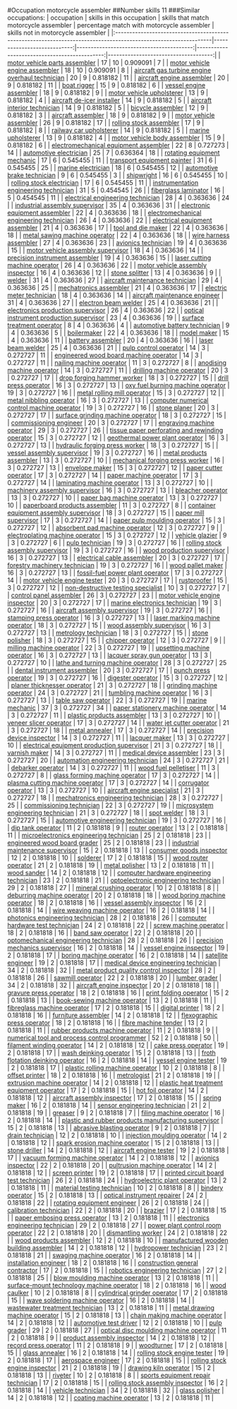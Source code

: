 #Occupation motorcycle assembler
##Number skills 11
###Similar occupations:
| occupation                                                                                                      |   skills in this occupation |   skills that match motorcycle assembler |   percentage match with motorcycle assembler |   skills not in motorcycle assembler |
|:----------------------------------------------------------------------------------------------------------------|----------------------------:|-----------------------------------------:|---------------------------------------------:|-------------------------------------:|
| [motor vehicle parts assembler](motor_vehicle_parts_assembler.md)                                               |                          17 |                                       10 |                                     0.909091 |                                    7 |
| [motor vehicle engine assembler](motor_vehicle_engine_assembler.md)                                             |                          18 |                                       10 |                                     0.909091 |                                    8 |
| [aircraft gas turbine engine overhaul technician](aircraft_gas_turbine_engine_overhaul_technician.md)           |                          20 |                                        9 |                                     0.818182 |                                   11 |
| [aircraft engine assembler](aircraft_engine_assembler.md)                                                       |                          20 |                                        9 |                                     0.818182 |                                   11 |
| [boat rigger](boat_rigger.md)                                                                                   |                          15 |                                        9 |                                     0.818182 |                                    6 |
| [vessel engine assembler](vessel_engine_assembler.md)                                                           |                          18 |                                        9 |                                     0.818182 |                                    9 |
| [motor vehicle upholsterer](motor_vehicle_upholsterer.md)                                                       |                          13 |                                        9 |                                     0.818182 |                                    4 |
| [aircraft de-icer installer](aircraft_de-icer_installer.md)                                                     |                          14 |                                        9 |                                     0.818182 |                                    5 |
| [aircraft interior technician](aircraft_interior_technician.md)                                                 |                          14 |                                        9 |                                     0.818182 |                                    5 |
| [bicycle assembler](bicycle_assembler.md)                                                                       |                          12 |                                        9 |                                     0.818182 |                                    3 |
| [aircraft assembler](aircraft_assembler.md)                                                                     |                          18 |                                        9 |                                     0.818182 |                                    9 |
| [motor vehicle assembler](motor_vehicle_assembler.md)                                                           |                          26 |                                        9 |                                     0.818182 |                                   17 |
| [rolling stock assembler](rolling_stock_assembler.md)                                                           |                          17 |                                        9 |                                     0.818182 |                                    8 |
| [railway car upholsterer](railway_car_upholsterer.md)                                                           |                          14 |                                        9 |                                     0.818182 |                                    5 |
| [marine upholsterer](marine_upholsterer.md)                                                                     |                          13 |                                        9 |                                     0.818182 |                                    4 |
| [motor vehicle body assembler](motor_vehicle_body_assembler.md)                                                 |                          15 |                                        9 |                                     0.818182 |                                    6 |
| [electromechanical equipment assembler](electromechanical_equipment_assembler.md)                               |                          22 |                                        8 |                                     0.727273 |                                   14 |
| [automotive electrician](automotive_electrician.md)                                                             |                          25 |                                        7 |                                     0.636364 |                                   18 |
| [rotating equipment mechanic](rotating_equipment_mechanic.md)                                                   |                          17 |                                        6 |                                     0.545455 |                                   11 |
| [transport equipment painter](transport_equipment_painter.md)                                                   |                          31 |                                        6 |                                     0.545455 |                                   25 |
| [marine electrician](marine_electrician.md)                                                                     |                          18 |                                        6 |                                     0.545455 |                                   12 |
| [automotive brake technician](automotive_brake_technician.md)                                                   |                           9 |                                        6 |                                     0.545455 |                                    3 |
| [shipwright](shipwright.md)                                                                                     |                          16 |                                        6 |                                     0.545455 |                                   10 |
| [rolling stock electrician](rolling_stock_electrician.md)                                                       |                          17 |                                        6 |                                     0.545455 |                                   11 |
| [instrumentation engineering technician](instrumentation_engineering_technician.md)                             |                          31 |                                        5 |                                     0.454545 |                                   26 |
| [fiberglass laminator](fiberglass_laminator.md)                                                                 |                          16 |                                        5 |                                     0.454545 |                                   11 |
| [electrical engineering technician](electrical_engineering_technician.md)                                       |                          28 |                                        4 |                                     0.363636 |                                   24 |
| [industrial assembly supervisor](industrial_assembly_supervisor.md)                                             |                          35 |                                        4 |                                     0.363636 |                                   31 |
| [electronic equipment assembler](electronic_equipment_assembler.md)                                             |                          22 |                                        4 |                                     0.363636 |                                   18 |
| [electromechanical engineering technician](electromechanical_engineering_technician.md)                         |                          26 |                                        4 |                                     0.363636 |                                   22 |
| [electrical equipment assembler](electrical_equipment_assembler.md)                                             |                          21 |                                        4 |                                     0.363636 |                                   17 |
| [tool and die maker](tool_and_die_maker.md)                                                                     |                          22 |                                        4 |                                     0.363636 |                                   18 |
| [metal sawing machine operator](metal_sawing_machine_operator.md)                                               |                          22 |                                        4 |                                     0.363636 |                                   18 |
| [wire harness assembler](wire_harness_assembler.md)                                                             |                          27 |                                        4 |                                     0.363636 |                                   23 |
| [avionics technician](avionics_technician.md)                                                                   |                          19 |                                        4 |                                     0.363636 |                                   15 |
| [motor vehicle assembly supervisor](motor_vehicle_assembly_supervisor.md)                                       |                          18 |                                        4 |                                     0.363636 |                                   14 |
| [precision instrument assembler](precision_instrument_assembler.md)                                             |                          19 |                                        4 |                                     0.363636 |                                   15 |
| [laser cutting machine operator](laser_cutting_machine_operator.md)                                             |                          26 |                                        4 |                                     0.363636 |                                   22 |
| [motor vehicle assembly inspector](motor_vehicle_assembly_inspector.md)                                         |                          16 |                                        4 |                                     0.363636 |                                   12 |
| [stone splitter](stone_splitter.md)                                                                             |                          13 |                                        4 |                                     0.363636 |                                    9 |
| [welder](welder.md)                                                                                             |                          31 |                                        4 |                                     0.363636 |                                   27 |
| [aircraft maintenance technician](aircraft_maintenance_technician.md)                                           |                          29 |                                        4 |                                     0.363636 |                                   25 |
| [mechatronics assembler](mechatronics_assembler.md)                                                             |                          21 |                                        4 |                                     0.363636 |                                   17 |
| [electric meter technician](electric_meter_technician.md)                                                       |                          18 |                                        4 |                                     0.363636 |                                   14 |
| [aircraft maintenance engineer](aircraft_maintenance_engineer.md)                                               |                          31 |                                        4 |                                     0.363636 |                                   27 |
| [electron beam welder](electron_beam_welder.md)                                                                 |                          25 |                                        4 |                                     0.363636 |                                   21 |
| [electronics production supervisor](electronics_production_supervisor.md)                                       |                          26 |                                        4 |                                     0.363636 |                                   22 |
| [optical instrument production supervisor](optical_instrument_production_supervisor.md)                         |                          23 |                                        4 |                                     0.363636 |                                   19 |
| [surface treatment operator](surface_treatment_operator.md)                                                     |                           8 |                                        4 |                                     0.363636 |                                    4 |
| [automotive battery technician](automotive_battery_technician.md)                                               |                           9 |                                        4 |                                     0.363636 |                                    5 |
| [boilermaker](boilermaker.md)                                                                                   |                          22 |                                        4 |                                     0.363636 |                                   18 |
| [model maker](model_maker.md)                                                                                   |                          15 |                                        4 |                                     0.363636 |                                   11 |
| [battery assembler](battery_assembler.md)                                                                       |                          20 |                                        4 |                                     0.363636 |                                   16 |
| [laser beam welder](laser_beam_welder.md)                                                                       |                          25 |                                        4 |                                     0.363636 |                                   21 |
| [pulp control operator](pulp_control_operator.md)                                                               |                          14 |                                        3 |                                     0.272727 |                                   11 |
| [engineered wood board machine operator](engineered_wood_board_machine_operator.md)                             |                          14 |                                        3 |                                     0.272727 |                                   11 |
| [nailing machine operator](nailing_machine_operator.md)                                                         |                          11 |                                        3 |                                     0.272727 |                                    8 |
| [anodising machine operator](anodising_machine_operator.md)                                                     |                          14 |                                        3 |                                     0.272727 |                                   11 |
| [drilling machine operator](drilling_machine_operator.md)                                                       |                          20 |                                        3 |                                     0.272727 |                                   17 |
| [drop forging hammer worker](drop_forging_hammer_worker.md)                                                     |                          18 |                                        3 |                                     0.272727 |                                   15 |
| [drill press operator](drill_press_operator.md)                                                                 |                          16 |                                        3 |                                     0.272727 |                                   13 |
| [oxy fuel burning machine operator](oxy_fuel_burning_machine_operator.md)                                       |                          19 |                                        3 |                                     0.272727 |                                   16 |
| [metal rolling mill operator](metal_rolling_mill_operator.md)                                                   |                          15 |                                        3 |                                     0.272727 |                                   12 |
| [metal nibbling operator](metal_nibbling_operator.md)                                                           |                          16 |                                        3 |                                     0.272727 |                                   13 |
| [computer numerical control machine operator](computer_numerical_control_machine_operator.md)                   |                          19 |                                        3 |                                     0.272727 |                                   16 |
| [stone planer](stone_planer.md)                                                                                 |                          20 |                                        3 |                                     0.272727 |                                   17 |
| [surface grinding machine operator](surface_grinding_machine_operator.md)                                       |                          18 |                                        3 |                                     0.272727 |                                   15 |
| [commissioning engineer](commissioning_engineer.md)                                                             |                          20 |                                        3 |                                     0.272727 |                                   17 |
| [engraving machine operator](engraving_machine_operator.md)                                                     |                          29 |                                        3 |                                     0.272727 |                                   26 |
| [tissue paper perforating and rewinding operator](tissue_paper_perforating_and_rewinding_operator.md)           |                          15 |                                        3 |                                     0.272727 |                                   12 |
| [geothermal power plant operator](geothermal_power_plant_operator.md)                                           |                          16 |                                        3 |                                     0.272727 |                                   13 |
| [hydraulic forging press worker](hydraulic_forging_press_worker.md)                                             |                          18 |                                        3 |                                     0.272727 |                                   15 |
| [vessel assembly supervisor](vessel_assembly_supervisor.md)                                                     |                          19 |                                        3 |                                     0.272727 |                                   16 |
| [metal products assembler](metal_products_assembler.md)                                                         |                          13 |                                        3 |                                     0.272727 |                                   10 |
| [mechanical forging press worker](mechanical_forging_press_worker.md)                                           |                          16 |                                        3 |                                     0.272727 |                                   13 |
| [envelope maker](envelope_maker.md)                                                                             |                          15 |                                        3 |                                     0.272727 |                                   12 |
| [paper cutter operator](paper_cutter_operator.md)                                                               |                          17 |                                        3 |                                     0.272727 |                                   14 |
| [paper machine operator](paper_machine_operator.md)                                                             |                          17 |                                        3 |                                     0.272727 |                                   14 |
| [laminating machine operator](laminating_machine_operator.md)                                                   |                          13 |                                        3 |                                     0.272727 |                                   10 |
| [machinery assembly supervisor](machinery_assembly_supervisor.md)                                               |                          16 |                                        3 |                                     0.272727 |                                   13 |
| [bleacher operator](bleacher_operator.md)                                                                       |                          13 |                                        3 |                                     0.272727 |                                   10 |
| [paper bag machine operator](paper_bag_machine_operator.md)                                                     |                          13 |                                        3 |                                     0.272727 |                                   10 |
| [paperboard products assembler](paperboard_products_assembler.md)                                               |                          11 |                                        3 |                                     0.272727 |                                    8 |
| [container equipment assembly supervisor](container_equipment_assembly_supervisor.md)                           |                          18 |                                        3 |                                     0.272727 |                                   15 |
| [paper mill supervisor](paper_mill_supervisor.md)                                                               |                          17 |                                        3 |                                     0.272727 |                                   14 |
| [paper pulp moulding operator](paper_pulp_moulding_operator.md)                                                 |                          15 |                                        3 |                                     0.272727 |                                   12 |
| [absorbent pad machine operator](absorbent_pad_machine_operator.md)                                             |                          12 |                                        3 |                                     0.272727 |                                    9 |
| [electroplating machine operator](electroplating_machine_operator.md)                                           |                          15 |                                        3 |                                     0.272727 |                                   12 |
| [vehicle glazier](vehicle_glazier.md)                                                                           |                           9 |                                        3 |                                     0.272727 |                                    6 |
| [pulp technician](pulp_technician.md)                                                                           |                          19 |                                        3 |                                     0.272727 |                                   16 |
| [rolling stock assembly supervisor](rolling_stock_assembly_supervisor.md)                                       |                          19 |                                        3 |                                     0.272727 |                                   16 |
| [wood production supervisor](wood_production_supervisor.md)                                                     |                          16 |                                        3 |                                     0.272727 |                                   13 |
| [electrical cable assembler](electrical_cable_assembler.md)                                                     |                          20 |                                        3 |                                     0.272727 |                                   17 |
| [forestry machinery technician](forestry_machinery_technician.md)                                               |                          19 |                                        3 |                                     0.272727 |                                   16 |
| [wood pallet maker](wood_pallet_maker.md)                                                                       |                          16 |                                        3 |                                     0.272727 |                                   13 |
| [fossil-fuel power plant operator](fossil-fuel_power_plant_operator.md)                                         |                          17 |                                        3 |                                     0.272727 |                                   14 |
| [motor vehicle engine tester](motor_vehicle_engine_tester.md)                                                   |                          20 |                                        3 |                                     0.272727 |                                   17 |
| [rustproofer](rustproofer.md)                                                                                   |                          15 |                                        3 |                                     0.272727 |                                   12 |
| [non-destructive testing specialist](non-destructive_testing_specialist.md)                                     |                          10 |                                        3 |                                     0.272727 |                                    7 |
| [control panel assembler](control_panel_assembler.md)                                                           |                          26 |                                        3 |                                     0.272727 |                                   23 |
| [motor vehicle engine inspector](motor_vehicle_engine_inspector.md)                                             |                          20 |                                        3 |                                     0.272727 |                                   17 |
| [marine electronics technician](marine_electronics_technician.md)                                               |                          19 |                                        3 |                                     0.272727 |                                   16 |
| [aircraft assembly supervisor](aircraft_assembly_supervisor.md)                                                 |                          19 |                                        3 |                                     0.272727 |                                   16 |
| [stamping press operator](stamping_press_operator.md)                                                           |                          16 |                                        3 |                                     0.272727 |                                   13 |
| [laser marking machine operator](laser_marking_machine_operator.md)                                             |                          18 |                                        3 |                                     0.272727 |                                   15 |
| [wood assembly supervisor](wood_assembly_supervisor.md)                                                         |                          16 |                                        3 |                                     0.272727 |                                   13 |
| [metrology technician](metrology_technician.md)                                                                 |                          18 |                                        3 |                                     0.272727 |                                   15 |
| [stone polisher](stone_polisher.md)                                                                             |                          18 |                                        3 |                                     0.272727 |                                   15 |
| [chipper operator](chipper_operator.md)                                                                         |                          12 |                                        3 |                                     0.272727 |                                    9 |
| [milling machine operator](milling_machine_operator.md)                                                         |                          22 |                                        3 |                                     0.272727 |                                   19 |
| [upsetting machine operator](upsetting_machine_operator.md)                                                     |                          16 |                                        3 |                                     0.272727 |                                   13 |
| [lacquer spray gun operator](lacquer_spray_gun_operator.md)                                                     |                          13 |                                        3 |                                     0.272727 |                                   10 |
| [lathe and turning machine operator](lathe_and_turning_machine_operator.md)                                     |                          28 |                                        3 |                                     0.272727 |                                   25 |
| [dental instrument assembler](dental_instrument_assembler.md)                                                   |                          20 |                                        3 |                                     0.272727 |                                   17 |
| [punch press operator](punch_press_operator.md)                                                                 |                          19 |                                        3 |                                     0.272727 |                                   16 |
| [digester operator](digester_operator.md)                                                                       |                          15 |                                        3 |                                     0.272727 |                                   12 |
| [planer thicknesser operator](planer_thicknesser_operator.md)                                                   |                          21 |                                        3 |                                     0.272727 |                                   18 |
| [grinding machine operator](grinding_machine_operator.md)                                                       |                          24 |                                        3 |                                     0.272727 |                                   21 |
| [tumbling machine operator](tumbling_machine_operator.md)                                                       |                          16 |                                        3 |                                     0.272727 |                                   13 |
| [table saw operator](table_saw_operator.md)                                                                     |                          22 |                                        3 |                                     0.272727 |                                   19 |
| [marine mechanic](marine_mechanic.md)                                                                           |                          37 |                                        3 |                                     0.272727 |                                   34 |
| [paper stationery machine operator](paper_stationery_machine_operator.md)                                       |                          14 |                                        3 |                                     0.272727 |                                   11 |
| [plastic products assembler](plastic_products_assembler.md)                                                     |                          13 |                                        3 |                                     0.272727 |                                   10 |
| [veneer slicer operator](veneer_slicer_operator.md)                                                             |                          17 |                                        3 |                                     0.272727 |                                   14 |
| [water jet cutter operator](water_jet_cutter_operator.md)                                                       |                          21 |                                        3 |                                     0.272727 |                                   18 |
| [metal annealer](metal_annealer.md)                                                                             |                          17 |                                        3 |                                     0.272727 |                                   14 |
| [precision device inspector](precision_device_inspector.md)                                                     |                          14 |                                        3 |                                     0.272727 |                                   11 |
| [lacquer maker](lacquer_maker.md)                                                                               |                          13 |                                        3 |                                     0.272727 |                                   10 |
| [electrical equipment production supervisor](electrical_equipment_production_supervisor.md)                     |                          21 |                                        3 |                                     0.272727 |                                   18 |
| [varnish maker](varnish_maker.md)                                                                               |                          14 |                                        3 |                                     0.272727 |                                   11 |
| [medical device assembler](medical_device_assembler.md)                                                         |                          23 |                                        3 |                                     0.272727 |                                   20 |
| [automation engineering technician](automation_engineering_technician.md)                                       |                          24 |                                        3 |                                     0.272727 |                                   21 |
| [debarker operator](debarker_operator.md)                                                                       |                          14 |                                        3 |                                     0.272727 |                                   11 |
| [wood fuel pelletiser](wood_fuel_pelletiser.md)                                                                 |                          11 |                                        3 |                                     0.272727 |                                    8 |
| [glass forming machine operator](glass_forming_machine_operator.md)                                             |                          17 |                                        3 |                                     0.272727 |                                   14 |
| [plasma cutting machine operator](plasma_cutting_machine_operator.md)                                           |                          17 |                                        3 |                                     0.272727 |                                   14 |
| [corrugator operator](corrugator_operator.md)                                                                   |                          13 |                                        3 |                                     0.272727 |                                   10 |
| [aircraft engine specialist](aircraft_engine_specialist.md)                                                     |                          21 |                                        3 |                                     0.272727 |                                   18 |
| [mechatronics engineering technician](mechatronics_engineering_technician.md)                                   |                          28 |                                        3 |                                     0.272727 |                                   25 |
| [commissioning technician](commissioning_technician.md)                                                         |                          22 |                                        3 |                                     0.272727 |                                   19 |
| [microsystem engineering technician](microsystem_engineering_technician.md)                                     |                          21 |                                        3 |                                     0.272727 |                                   18 |
| [spot welder](spot_welder.md)                                                                                   |                          18 |                                        3 |                                     0.272727 |                                   15 |
| [automotive engineering technician](automotive_engineering_technician.md)                                       |                          19 |                                        3 |                                     0.272727 |                                   16 |
| [dip tank operator](dip_tank_operator.md)                                                                       |                          11 |                                        2 |                                     0.181818 |                                    9 |
| [router operator](router_operator.md)                                                                           |                          13 |                                        2 |                                     0.181818 |                                   11 |
| [microelectronics engineering technician](microelectronics_engineering_technician.md)                           |                          25 |                                        2 |                                     0.181818 |                                   23 |
| [engineered wood board grader](engineered_wood_board_grader.md)                                                 |                          25 |                                        2 |                                     0.181818 |                                   23 |
| [industrial maintenance supervisor](industrial_maintenance_supervisor.md)                                       |                          15 |                                        2 |                                     0.181818 |                                   13 |
| [consumer goods inspector](consumer_goods_inspector.md)                                                         |                          12 |                                        2 |                                     0.181818 |                                   10 |
| [solderer](solderer.md)                                                                                         |                          17 |                                        2 |                                     0.181818 |                                   15 |
| [wood router operator](wood_router_operator.md)                                                                 |                          21 |                                        2 |                                     0.181818 |                                   19 |
| [metal polisher](metal_polisher.md)                                                                             |                          13 |                                        2 |                                     0.181818 |                                   11 |
| [wood sander](wood_sander.md)                                                                                   |                          14 |                                        2 |                                     0.181818 |                                   12 |
| [computer hardware engineering technician](computer_hardware_engineering_technician.md)                         |                          23 |                                        2 |                                     0.181818 |                                   21 |
| [optoelectronic engineering technician](optoelectronic_engineering_technician.md)                               |                          29 |                                        2 |                                     0.181818 |                                   27 |
| [mineral crushing operator](mineral_crushing_operator.md)                                                       |                          10 |                                        2 |                                     0.181818 |                                    8 |
| [deburring machine operator](deburring_machine_operator.md)                                                     |                          20 |                                        2 |                                     0.181818 |                                   18 |
| [wood boring machine operator](wood_boring_machine_operator.md)                                                 |                          18 |                                        2 |                                     0.181818 |                                   16 |
| [vessel assembly inspector](vessel_assembly_inspector.md)                                                       |                          16 |                                        2 |                                     0.181818 |                                   14 |
| [wire weaving machine operator](wire_weaving_machine_operator.md)                                               |                          16 |                                        2 |                                     0.181818 |                                   14 |
| [photonics engineering technician](photonics_engineering_technician.md)                                         |                          28 |                                        2 |                                     0.181818 |                                   26 |
| [computer hardware test technician](computer_hardware_test_technician.md)                                       |                          24 |                                        2 |                                     0.181818 |                                   22 |
| [screw machine operator](screw_machine_operator.md)                                                             |                          18 |                                        2 |                                     0.181818 |                                   16 |
| [band saw operator](band_saw_operator.md)                                                                       |                          22 |                                        2 |                                     0.181818 |                                   20 |
| [optomechanical engineering technician](optomechanical_engineering_technician.md)                               |                          28 |                                        2 |                                     0.181818 |                                   26 |
| [precision mechanics supervisor](precision_mechanics_supervisor.md)                                             |                          16 |                                        2 |                                     0.181818 |                                   14 |
| [vessel engine inspector](vessel_engine_inspector.md)                                                           |                          19 |                                        2 |                                     0.181818 |                                   17 |
| [boring machine operator](boring_machine_operator.md)                                                           |                          16 |                                        2 |                                     0.181818 |                                   14 |
| [satellite engineer](satellite_engineer.md)                                                                     |                          19 |                                        2 |                                     0.181818 |                                   17 |
| [medical device engineering technician](medical_device_engineering_technician.md)                               |                          34 |                                        2 |                                     0.181818 |                                   32 |
| [metal product quality control inspector](metal_product_quality_control_inspector.md)                           |                          28 |                                        2 |                                     0.181818 |                                   26 |
| [sawmill operator](sawmill_operator.md)                                                                         |                          22 |                                        2 |                                     0.181818 |                                   20 |
| [lumber grader](lumber_grader.md)                                                                               |                          34 |                                        2 |                                     0.181818 |                                   32 |
| [aircraft engine inspector](aircraft_engine_inspector.md)                                                       |                          20 |                                        2 |                                     0.181818 |                                   18 |
| [gravure press operator](gravure_press_operator.md)                                                             |                          18 |                                        2 |                                     0.181818 |                                   16 |
| [print folding operator](print_folding_operator.md)                                                             |                          15 |                                        2 |                                     0.181818 |                                   13 |
| [book-sewing machine operator](book-sewing_machine_operator.md)                                                 |                          13 |                                        2 |                                     0.181818 |                                   11 |
| [fibreglass machine operator](fibreglass_machine_operator.md)                                                   |                          17 |                                        2 |                                     0.181818 |                                   15 |
| [digital printer](digital_printer.md)                                                                           |                          18 |                                        2 |                                     0.181818 |                                   16 |
| [furniture assembler](furniture_assembler.md)                                                                   |                          14 |                                        2 |                                     0.181818 |                                   12 |
| [flexographic press operator](flexographic_press_operator.md)                                                   |                          18 |                                        2 |                                     0.181818 |                                   16 |
| [fibre machine tender](fibre_machine_tender.md)                                                                 |                          13 |                                        2 |                                     0.181818 |                                   11 |
| [rubber products machine operator](rubber_products_machine_operator.md)                                         |                          11 |                                        2 |                                     0.181818 |                                    9 |
| [numerical tool and process control programmer](numerical_tool_and_process_control_programmer.md)               |                          52 |                                        2 |                                     0.181818 |                                   50 |
| [filament winding operator](filament_winding_operator.md)                                                       |                          14 |                                        2 |                                     0.181818 |                                   12 |
| [cake press operator](cake_press_operator.md)                                                                   |                          19 |                                        2 |                                     0.181818 |                                   17 |
| [wash deinking operator](wash_deinking_operator.md)                                                             |                          15 |                                        2 |                                     0.181818 |                                   13 |
| [froth flotation deinking operator](froth_flotation_deinking_operator.md)                                       |                          16 |                                        2 |                                     0.181818 |                                   14 |
| [vessel engine tester](vessel_engine_tester.md)                                                                 |                          19 |                                        2 |                                     0.181818 |                                   17 |
| [plastic rolling machine operator](plastic_rolling_machine_operator.md)                                         |                          10 |                                        2 |                                     0.181818 |                                    8 |
| [offset printer](offset_printer.md)                                                                             |                          18 |                                        2 |                                     0.181818 |                                   16 |
| [metrologist](metrologist.md)                                                                                   |                          21 |                                        2 |                                     0.181818 |                                   19 |
| [extrusion machine operator](extrusion_machine_operator.md)                                                     |                          14 |                                        2 |                                     0.181818 |                                   12 |
| [plastic heat treatment equipment operator](plastic_heat_treatment_equipment_operator.md)                       |                          17 |                                        2 |                                     0.181818 |                                   15 |
| [hot foil operator](hot_foil_operator.md)                                                                       |                          14 |                                        2 |                                     0.181818 |                                   12 |
| [aircraft assembly inspector](aircraft_assembly_inspector.md)                                                   |                          17 |                                        2 |                                     0.181818 |                                   15 |
| [spring maker](spring_maker.md)                                                                                 |                          16 |                                        2 |                                     0.181818 |                                   14 |
| [sensor engineering technician](sensor_engineering_technician.md)                                               |                          21 |                                        2 |                                     0.181818 |                                   19 |
| [greaser](greaser.md)                                                                                           |                           9 |                                        2 |                                     0.181818 |                                    7 |
| [filing machine operator](filing_machine_operator.md)                                                           |                          16 |                                        2 |                                     0.181818 |                                   14 |
| [plastic and rubber products manufacturing supervisor](plastic_and_rubber_products_manufacturing_supervisor.md) |                          15 |                                        2 |                                     0.181818 |                                   13 |
| [abrasive blasting operator](abrasive_blasting_operator.md)                                                     |                           9 |                                        2 |                                     0.181818 |                                    7 |
| [drain technician](drain_technician.md)                                                                         |                          12 |                                        2 |                                     0.181818 |                                   10 |
| [injection moulding operator](injection_moulding_operator.md)                                                   |                          14 |                                        2 |                                     0.181818 |                                   12 |
| [spark erosion machine operator](spark_erosion_machine_operator.md)                                             |                          15 |                                        2 |                                     0.181818 |                                   13 |
| [stone driller](stone_driller.md)                                                                               |                          14 |                                        2 |                                     0.181818 |                                   12 |
| [aircraft engine tester](aircraft_engine_tester.md)                                                             |                          19 |                                        2 |                                     0.181818 |                                   17 |
| [vacuum forming machine operator](vacuum_forming_machine_operator.md)                                           |                          14 |                                        2 |                                     0.181818 |                                   12 |
| [avionics inspector](avionics_inspector.md)                                                                     |                          22 |                                        2 |                                     0.181818 |                                   20 |
| [pultrusion machine operator](pultrusion_machine_operator.md)                                                   |                          14 |                                        2 |                                     0.181818 |                                   12 |
| [screen printer](screen_printer.md)                                                                             |                          19 |                                        2 |                                     0.181818 |                                   17 |
| [printed circuit board test technician](printed_circuit_board_test_technician.md)                               |                          26 |                                        2 |                                     0.181818 |                                   24 |
| [hydroelectric plant operator](hydroelectric_plant_operator.md)                                                 |                          13 |                                        2 |                                     0.181818 |                                   11 |
| [material testing technician](material_testing_technician.md)                                                   |                          10 |                                        2 |                                     0.181818 |                                    8 |
| [bindery operator](bindery_operator.md)                                                                         |                          15 |                                        2 |                                     0.181818 |                                   13 |
| [optical instrument repairer](optical_instrument_repairer.md)                                                   |                          24 |                                        2 |                                     0.181818 |                                   22 |
| [rotating equipment engineer](rotating_equipment_engineer.md)                                                   |                          26 |                                        2 |                                     0.181818 |                                   24 |
| [calibration technician](calibration_technician.md)                                                             |                          22 |                                        2 |                                     0.181818 |                                   20 |
| [brazier](brazier.md)                                                                                           |                          17 |                                        2 |                                     0.181818 |                                   15 |
| [paper embosing press operator](paper_embosing_press_operator.md)                                               |                          13 |                                        2 |                                     0.181818 |                                   11 |
| [electronics engineering technician](electronics_engineering_technician.md)                                     |                          29 |                                        2 |                                     0.181818 |                                   27 |
| [power plant control room operator](power_plant_control_room_operator.md)                                       |                          22 |                                        2 |                                     0.181818 |                                   20 |
| [dismantling worker](dismantling_worker.md)                                                                     |                          24 |                                        2 |                                     0.181818 |                                   22 |
| [wood products assembler](wood_products_assembler.md)                                                           |                          12 |                                        2 |                                     0.181818 |                                   10 |
| [manufactured wooden building assembler](manufactured_wooden_building_assembler.md)                             |                          14 |                                        2 |                                     0.181818 |                                   12 |
| [hydropower technician](hydropower_technician.md)                                                               |                          23 |                                        2 |                                     0.181818 |                                   21 |
| [swaging machine operator](swaging_machine_operator.md)                                                         |                          16 |                                        2 |                                     0.181818 |                                   14 |
| [installation engineer](installation_engineer.md)                                                               |                          18 |                                        2 |                                     0.181818 |                                   16 |
| [construction general contractor](construction_general_contractor.md)                                           |                          17 |                                        2 |                                     0.181818 |                                   15 |
| [robotics engineering technician](robotics_engineering_technician.md)                                           |                          27 |                                        2 |                                     0.181818 |                                   25 |
| [blow moulding machine operator](blow_moulding_machine_operator.md)                                             |                          13 |                                        2 |                                     0.181818 |                                   11 |
| [surface-mount technology machine operator](surface-mount_technology_machine_operator.md)                       |                          18 |                                        2 |                                     0.181818 |                                   16 |
| [wood caulker](wood_caulker.md)                                                                                 |                          10 |                                        2 |                                     0.181818 |                                    8 |
| [cylindrical grinder operator](cylindrical_grinder_operator.md)                                                 |                          17 |                                        2 |                                     0.181818 |                                   15 |
| [wave soldering machine operator](wave_soldering_machine_operator.md)                                           |                          16 |                                        2 |                                     0.181818 |                                   14 |
| [wastewater treatment technician](wastewater_treatment_technician.md)                                           |                          13 |                                        2 |                                     0.181818 |                                   11 |
| [metal drawing machine operator](metal_drawing_machine_operator.md)                                             |                          15 |                                        2 |                                     0.181818 |                                   13 |
| [chain making machine operator](chain_making_machine_operator.md)                                               |                          14 |                                        2 |                                     0.181818 |                                   12 |
| [automotive test driver](automotive_test_driver.md)                                                             |                          12 |                                        2 |                                     0.181818 |                                   10 |
| [pulp grader](pulp_grader.md)                                                                                   |                          29 |                                        2 |                                     0.181818 |                                   27 |
| [optical disc moulding machine operator](optical_disc_moulding_machine_operator.md)                             |                          11 |                                        2 |                                     0.181818 |                                    9 |
| [product assembly inspector](product_assembly_inspector.md)                                                     |                          14 |                                        2 |                                     0.181818 |                                   12 |
| [record press operator](record_press_operator.md)                                                               |                          11 |                                        2 |                                     0.181818 |                                    9 |
| [woodturner](woodturner.md)                                                                                     |                          17 |                                        2 |                                     0.181818 |                                   15 |
| [glass annealer](glass_annealer.md)                                                                             |                          16 |                                        2 |                                     0.181818 |                                   14 |
| [rolling stock engine tester](rolling_stock_engine_tester.md)                                                   |                          19 |                                        2 |                                     0.181818 |                                   17 |
| [aerospace engineer](aerospace_engineer.md)                                                                     |                          17 |                                        2 |                                     0.181818 |                                   15 |
| [rolling stock engine inspector](rolling_stock_engine_inspector.md)                                             |                          21 |                                        2 |                                     0.181818 |                                   19 |
| [drawing kiln operator](drawing_kiln_operator.md)                                                               |                          15 |                                        2 |                                     0.181818 |                                   13 |
| [riveter](riveter.md)                                                                                           |                          10 |                                        2 |                                     0.181818 |                                    8 |
| [sports equipment repair technician](sports_equipment_repair_technician.md)                                     |                          17 |                                        2 |                                     0.181818 |                                   15 |
| [rolling stock assembly inspector](rolling_stock_assembly_inspector.md)                                         |                          16 |                                        2 |                                     0.181818 |                                   14 |
| [vehicle technician](vehicle_technician.md)                                                                     |                          34 |                                        2 |                                     0.181818 |                                   32 |
| [glass polisher](glass_polisher.md)                                                                             |                          14 |                                        2 |                                     0.181818 |                                   12 |
| [coating machine operator](coating_machine_operator.md)                                                         |                          13 |                                        2 |                                     0.181818 |                                   11 |
